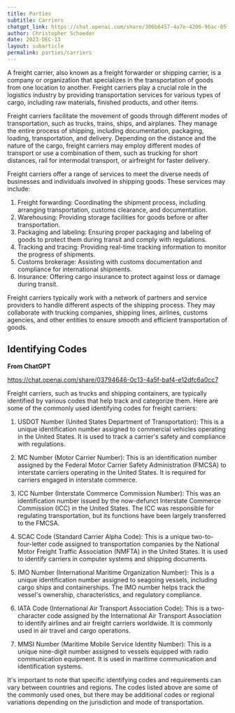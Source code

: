 ```yaml
---
title: Parties
subtitle: Carriers
chatgpt_link: https://chat.openai.com/share/306b6457-4a7e-4206-96ac-05fa2e9bfd05
author: Christopher Schoeder
date: 2023-DEC-13
layout: subarticle
permalink: parties/carriers
---
```


A freight carrier, also known as a freight forwarder or shipping carrier, is a company or organization that specializes in the transportation of goods from one location to another. Freight carriers play a crucial role in the logistics industry by providing transportation services for various types of cargo, including raw materials, finished products, and other items.

Freight carriers facilitate the movement of goods through different modes of transportation, such as trucks, trains, ships, and airplanes. They manage the entire process of shipping, including documentation, packaging, loading, transportation, and delivery. Depending on the distance and the nature of the cargo, freight carriers may employ different modes of transport or use a combination of them, such as trucking for short distances, rail for intermodal transport, or airfreight for faster delivery.

Freight carriers offer a range of services to meet the diverse needs of businesses and individuals involved in shipping goods. These services may include:

1. Freight forwarding: Coordinating the shipment process, including arranging transportation, customs clearance, and documentation.
2. Warehousing: Providing storage facilities for goods before or after transportation.
3. Packaging and labeling: Ensuring proper packaging and labeling of goods to protect them during transit and comply with regulations.
4. Tracking and tracing: Providing real-time tracking information to monitor the progress of shipments.
5. Customs brokerage: Assisting with customs documentation and compliance for international shipments.
6. Insurance: Offering cargo insurance to protect against loss or damage during transit.

Freight carriers typically work with a network of partners and service providers to handle different aspects of the shipping process. They may collaborate with trucking companies, shipping lines, airlines, customs agencies, and other entities to ensure smooth and efficient transportation of goods.

## Identifying Codes

**From ChatGPT**

https://chat.openai.com/share/03794646-0c13-4a5f-baf4-e12dfc6a0cc7

Freight carriers, such as trucks and shipping containers, are typically identified by various codes that help track and categorize them. Here are some of the commonly used identifying codes for freight carriers:

1. USDOT Number (United States Department of Transportation): This is a unique identification number assigned to commercial vehicles operating in the United States. It is used to track a carrier's safety and compliance with regulations.

2. MC Number (Motor Carrier Number): This is an identification number assigned by the Federal Motor Carrier Safety Administration (FMCSA) to interstate carriers operating in the United States. It is required for carriers engaged in interstate commerce.

3. ICC Number (Interstate Commerce Commission Number): This was an identification number issued by the now-defunct Interstate Commerce Commission (ICC) in the United States. The ICC was responsible for regulating transportation, but its functions have been largely transferred to the FMCSA.

4. SCAC Code (Standard Carrier Alpha Code): This is a unique two-to-four-letter code assigned to transportation companies by the National Motor Freight Traffic Association (NMFTA) in the United States. It is used to identify carriers in computer systems and shipping documents.

5. IMO Number (International Maritime Organization Number): This is a unique identification number assigned to seagoing vessels, including cargo ships and containerships. The IMO number helps track the vessel's ownership, characteristics, and regulatory compliance.

6. IATA Code (International Air Transport Association Code): This is a two-character code assigned by the International Air Transport Association to identify airlines and air freight carriers worldwide. It is commonly used in air travel and cargo operations.

7. MMSI Number (Maritime Mobile Service Identity Number): This is a unique nine-digit number assigned to vessels equipped with radio communication equipment. It is used in maritime communication and identification systems.

It's important to note that specific identifying codes and requirements can vary between countries and regions. The codes listed above are some of the commonly used ones, but there may be additional codes or regional variations depending on the jurisdiction and mode of transportation.
